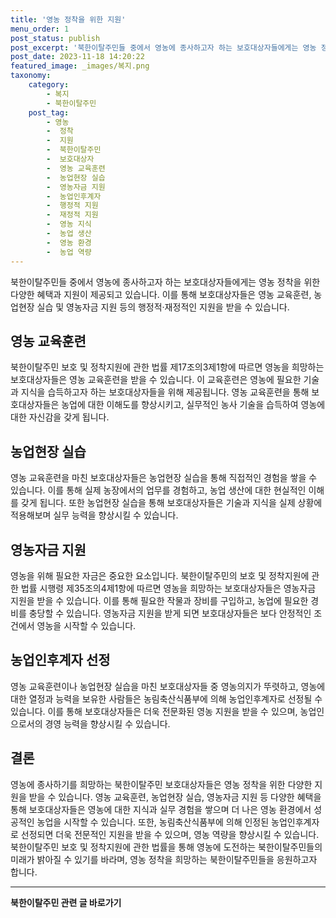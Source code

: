 ```yaml
---
title: '영농 정착을 위한 지원'
menu_order: 1
post_status: publish
post_excerpt: '북한이탈주민들 중에서 영농에 종사하고자 하는 보호대상자들에게는 영농 정착을 위한 다양한 혜택과 지원이 제공되고 있습니다. 이를 통해 보호대상자들은 영농 교육훈련, 농업현장 실습 및 영농자금 지원 등의 행정적 재정적인 지원을 받을 수 있습니다.'
post_date: 2023-11-18 14:20:22
featured_image: _images/복지.png
taxonomy:
    category:
        - 복지
        - 북한이탈주민
    post_tag:
        - 영농
        -  정착
        -  지원
        -  북한이탈주민
        -  보호대상자
        -  영농 교육훈련
        -  농업현장 실습
        -  영농자금 지원
        -  농업인후계자
        -  행정적 지원
        -  재정적 지원
        -  영농 지식
        -  농업 생산
        -  영농 환경
        -  농업 역량
---
```



북한이탈주민들 중에서 영농에 종사하고자 하는 보호대상자들에게는 영농 정착을 위한 다양한 혜택과 지원이 제공되고 있습니다. 이를 통해 보호대상자들은 영농 교육훈련, 농업현장 실습 및 영농자금 지원 등의 행정적·재정적인 지원을 받을 수 있습니다. 

## 영농 교육훈련

북한이탈주민 보호 및 정착지원에 관한 법률 제17조의3제1항에 따르면 영농을 희망하는 보호대상자들은 영농 교육훈련을 받을 수 있습니다. 이 교육훈련은 영농에 필요한 기술과 지식을 습득하고자 하는 보호대상자들을 위해 제공됩니다. 영농 교육훈련을 통해 보호대상자들은 농업에 대한 이해도를 향상시키고, 실무적인 농사 기술을 습득하여 영농에 대한 자신감을 갖게 됩니다.

## 농업현장 실습

영농 교육훈련을 마친 보호대상자들은 농업현장 실습을 통해 직접적인 경험을 쌓을 수 있습니다. 이를 통해 실제 농장에서의 업무를 경험하고, 농업 생산에 대한 현실적인 이해를 갖게 됩니다. 또한 농업현장 실습을 통해 보호대상자들은 기술과 지식을 실제 상황에 적용해보며 실무 능력을 향상시킬 수 있습니다.

## 영농자금 지원

영농을 위해 필요한 자금은 중요한 요소입니다. 북한이탈주민의 보호 및 정착지원에 관한 법률 시행령 제35조의4제1항에 따르면 영농을 희망하는 보호대상자들은 영농자금 지원을 받을 수 있습니다. 이를 통해 필요한 작물과 장비를 구입하고, 농업에 필요한 경비를 충당할 수 있습니다. 영농자금 지원을 받게 되면 보호대상자들은 보다 안정적인 조건에서 영농을 시작할 수 있습니다.

## 농업인후계자 선정

영농 교육훈련이나 농업현장 실습을 마친 보호대상자들 중 영농의지가 뚜렷하고, 영농에 대한 열정과 능력을 보유한 사람들은 농림축산식품부에 의해 농업인후계자로 선정될 수 있습니다. 이를 통해 보호대상자들은 더욱 전문화된 영농 지원을 받을 수 있으며, 농업인으로서의 경영 능력을 향상시킬 수 있습니다.

## 결론

영농에 종사하기를 희망하는 북한이탈주민 보호대상자들은 영농 정착을 위한 다양한 지원을 받을 수 있습니다. 영농 교육훈련, 농업현장 실습, 영농자금 지원 등 다양한 혜택을 통해 보호대상자들은 영농에 대한 지식과 실무 경험을 쌓으며 더 나은 영농 환경에서 성공적인 농업을 시작할 수 있습니다. 또한, 농림축산식품부에 의해 인정된 농업인후계자로 선정되면 더욱 전문적인 지원을 받을 수 있으며, 영농 역량을 향상시킬 수 있습니다. 북한이탈주민 보호 및 정착지원에 관한 법률을 통해 영농에 도전하는 북한이탈주민들의 미래가 밝아질 수 있기를 바라며, 영농 정착을 희망하는 북한이탈주민들을 응원하고자 합니다.
<!-- wp:separator -->
<hr class="wp-block-separator has-alpha-channel-opacity"/>
<!-- /wp:separator -->

<!-- wp:group {"backgroundColor":"base","layout":{"type":"constrained"}} -->
<div class="wp-block-group has-base-background-color has-background"><!-- wp:paragraph {"align":"center","fontSize":"medium"} -->
<p class="has-text-align-center has-large-font-size"><strong>북한이탈주민 관련 글 바로가기</strong></p>
<!-- /wp:paragraph -->


<!-- wp:latest-posts
{"categories":[{"id":22630,"count":19,"description":"","link":"https://uknowlaw.com/category/%eb%b6%81%ed%95%9c%ec%9d%b4%ed%83%88%ec%a3%bc%eb%af%bc/","name":"북한이탈주민","slug":"북한이탈주민","taxonomy":"category","parent":0,"meta":[],"_links":{"self":[{"href":"https://uknowlaw.com/wp-json/wp/v2/categories/22630"}],"collection":[{"href":"https://uknowlaw.com/wp-json/wp/v2/categories"}],"about":[{"href":"https://uknowlaw.com/wp-json/wp/v2/taxonomies/category"}],"wp:post_type":[{"href":"https://uknowlaw.com/wp-json/wp/v2/posts?categories=22630"}],"curies":[{"name":"wp","href":"https://api.w.org/{rel}","templated":true}]}}],"postsToShow":100,"excerptLength":28,"postLayout":"grid","columns":2,"featuredImageAlign":"left","featuredImageSizeSlug":"large","fontSize":"small"} /--></div>
<!-- /wp:group -->